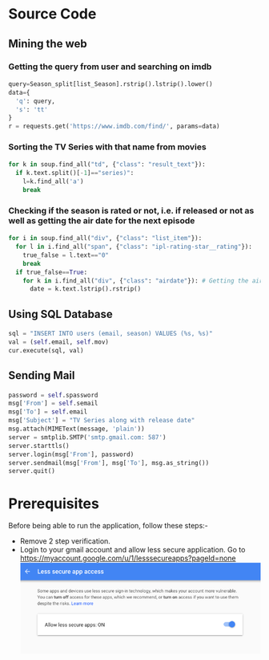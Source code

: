 # Source Code
## Mining the web
### Getting the query from user and searching on imdb
```Python
query=Season_split[list_Season].rstrip().lstrip().lower()
data={
  'q': query,
  's': 'tt'
}
r = requests.get('https://www.imdb.com/find/', params=data)
```
### Sorting the TV Series with that name from movies
```Python
for k in soup.find_all("td", {"class": "result_text"}):
  if k.text.split()[-1]=="series)":
    l=k.find_all('a')
    break
```
### Checking if the season is rated or not, i.e. if released or not as well as getting the air date for the next episode
```Python
for i in soup.find_all("div", {"class": "list_item"}):
  for l in i.find_all("span", {"class": "ipl-rating-star__rating"}):
    true_false = l.text=="0"
    break
  if true_false==True: 
    for k in i.find_all("div", {"class": "airdate"}): # Getting the air date for not released episodes.
      date = k.text.lstrip().rstrip()
```
## Using SQL Database
```Python
sql = "INSERT INTO users (email, season) VALUES (%s, %s)"
val = (self.email, self.mov)
cur.execute(sql, val)
```
## Sending Mail
```Python
password = self.spassword
msg['From'] = self.semail
msg['To'] = self.email
msg['Subject'] = "TV Series along with release date"
msg.attach(MIMEText(message, 'plain'))
server = smtplib.SMTP('smtp.gmail.com: 587')
server.starttls()
server.login(msg['From'], password)
server.sendmail(msg['From'], msg['To'], msg.as_string())
server.quit()
```
# Prerequisites
Before being able to run the application, follow these steps:-
+ Remove 2 step verification.
+ Login to your gmail account and allow less secure application. Go to 
https://myaccount.google.com/u/1/lesssecureapps?pageId=none
![GUI Mode](https://github.com/someoneme/get_updates_tvseries/blob/master/Screenshots/less_secure_app.png "Get updates")
